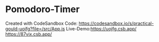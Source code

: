 # Pomodoro-Timer
Created with CodeSandbox
Code: https://codesandbox.io/s/practical-gould-uojfg?file=/src/App.js
Live-Demo:https://uojfg.csb.app/
https://87vix.csb.app/
